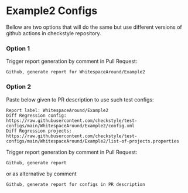 # Example2 Configs

Bellow are two options that will do the same but use different versions
of github actions in checkstyle repository.


### Option 1
Trigger report generation by comment in Pull Request:
```
Github, generate report for WhitespaceAround/Example2
```

### Option 2

Paste below given to PR description to use such test configs:
```
Report label: WhitespaceAround/Example2
Diff Regression config: https://raw.githubusercontent.com/checkstyle/test-configs/main/WhitespaceAround/Example2/config.xml
Diff Regression projects: https://raw.githubusercontent.com/checkstyle/test-configs/main/WhitespaceAround/Example2/list-of-projects.properties
```

Trigger report generation by comment in Pull Request:
```
Github, generate report
```
or as alternative by comment
```
Github, generate report for configs in PR description
```
